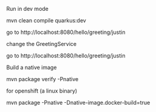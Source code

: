 Run in dev mode

mvn clean compile quarkus:dev

go to http://localhost:8080/hello/greeting/justin

change the GreetingService

go to http://localhost:8080/hello/greeting/justin

Build a native image

mvn package verify -Pnative

for openshift (a linux binary)

mvn package -Pnative -Dnative-image.docker-build=true